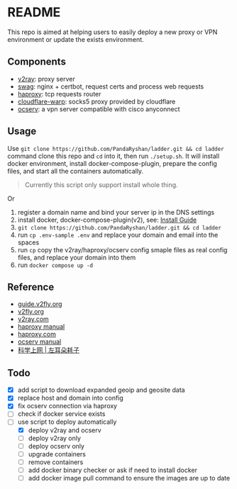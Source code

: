 # README

This repo is aimed at helping users to easily deploy a new proxy or VPN environment or update the exists environment.

## Components

* [v2ray](https://github.com/v2fly/v2ray-core): proxy server
* [swag](https://github.com/linuxserver/docker-swag): nginx + certbot, request certs and process web requests
* [haproxy](https://github.com/haproxy/haproxy): tcp requests router
* [cloudflare-warp](https://developers.cloudflare.com/warp-client/get-started/linux/): socks5 proxy provided by cloudflare
* [ocserv](https://ocserv.gitlab.io/www/index.html): a vpn server compatible with cisco anyconnect

## Usage

Use `git clone https://github.com/PandaRyshan/ladder.git && cd ladder` command clone this repo and `cd` into it, then run `./setup.sh`. It will install docker environment, install docker-compose-plugin, prepare the config files, and start all the containers automatically.

> Currently this script only support install whole thing.

Or

1. register a domain name and bind your server ip in the DNS settings
2. install docker, docker-compose-plugin(v2), see: [Install Guide](https://docs.docker.com/engine/install/)
3. `git clone https://github.com/PandaRyshan/ladder.git && cd ladder`
4. run `cp .env-sample .env` and replace your domain and email into the spaces
5. run `cp` copy the v2ray/haproxy/ocserv config smaple files as real config files, and replace your domain into them
6. run `docker compose up -d`

## Reference

* [guide.v2fly.org](https://guide.v2fly.org/advanced/quic.html)
* [v2fly.org](https://www.v2fly.org/v5/config/inbound.html)
* [v2ray.com](https://www.v2ray.com/chapter_02/policy.html)
* [haproxy manual](https://docs.haproxy.org/dev/configuration.html)
* [haproxy.com](https://www.haproxy.com/documentation/hapee/latest/load-balancing/protocols/http-2/)
* [ocserv manual](https://ocserv.gitlab.io/www/manual.html)
* [科学上网 | 左耳朵耗子](https://haoel.github.io/#94-cloudflare-warp-%E5%8E%9F%E7%94%9F-ip)

## Todo

* [x] add script to download expanded geoip and geosite data
* [x] replace host and domain into config
* [x] fix ocserv connection via haproxy
* [ ] check if docker service exists
* [ ] use script to deploy automatically
  * [x] deploy v2ray and ocserv
  * [ ] deploy v2ray only
  * [ ] deploy ocserv only
  * [ ] upgrade containers
  * [ ] remove containers
  * [ ] add docker binary checker or ask if need to install docker
  * [ ] add docker image pull command to ensure the images are up to date
